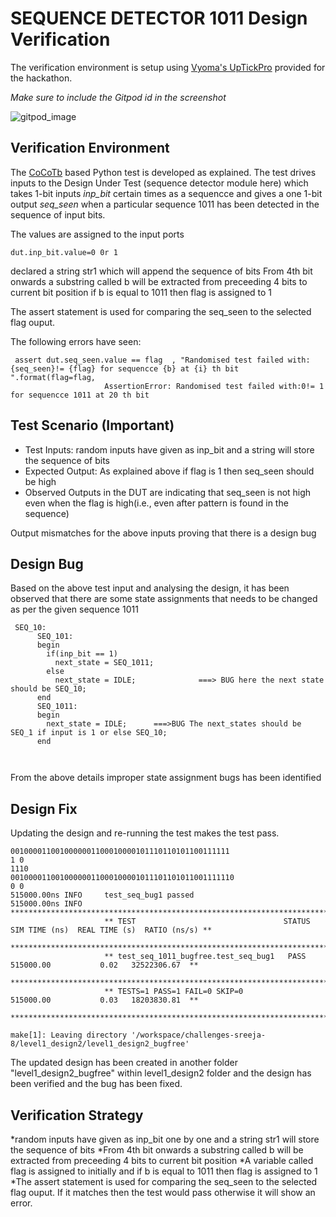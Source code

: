 # SEQUENCE DETECTOR 1011 Design Verification

The verification environment is setup using [Vyoma's UpTickPro](https://vyomasystems.com) provided for the hackathon.

*Make sure to include the Gitpod id in the screenshot*

![gitpod_image](https://user-images.githubusercontent.com/81299825/182123886-34b15364-8acf-4615-870f-1a9673f2cf67.png)


## Verification Environment

The [CoCoTb](https://www.cocotb.org/) based Python test is developed as explained. The test drives inputs to the Design Under Test (sequence detector module here) which takes  1-bit inputs *inp_bit*  certain times as a sequencce and gives a one 1-bit output *seq_seen* when a particular sequence 1011 has been detected in the sequence of input bits.

The values are assigned to the input ports 
```
dut.inp_bit.value=0 0r 1
```
 
declared a string str1 which will append the sequence of bits 
From 4th bit onwards a substring called b will be extracted from preceeding 4 bits to current bit position
if b is equal to 1011 then flag is assigned to 1

The assert statement is used for comparing the seq_seen  to the selected flag ouput.


The following errors have seen:
``` 
 assert dut.seq_seen.value == flag  , "Randomised test failed with:{seq_seen}!= {flag} for sequencce {b} at {i} th bit ".format(flag=flag,
                     AssertionError: Randomised test failed with:0!= 1 for sequencce 1011 at 20 th bit 
```

## Test Scenario **(Important)**
- Test Inputs: random inputs have given as inp_bit  and a string will store the sequence of bits
- Expected Output: As explained above if flag is 1 then seq_seen should be high
- Observed Outputs in the DUT are indicating that seq_seen is not high even when the flag is high(i.e., even after pattern  is found in the sequence)

Output mismatches for the above inputs proving that there is a design bug

## Design Bug
Based on the above test input and analysing the design, it has been observed that there are some state assignments that needs to be changed as per the given sequence 1011 

```
 SEQ_10:
      SEQ_101:
      begin
        if(inp_bit == 1)
          next_state = SEQ_1011;
        else
          next_state = IDLE;              ===> BUG here the next state should be SEQ_10;
      end
      SEQ_1011:
      begin
        next_state = IDLE;      ===>BUG The next_states should be SEQ_1 if input is 1 or else SEQ_10; 
      end



```
From the above details  improper state assignment  bugs has been identified


## Design Fix
Updating the design and re-running the test makes the test pass.

```
0010000110010000001100010000101110110101100111111
1 0
1110
00100001100100000011000100001011101101011001111110
0 0
515000.00ns INFO     test_seq_bug1 passed
515000.00ns INFO     *********************************************************************************************
                     ** TEST                                 STATUS  SIM TIME (ns)  REAL TIME (s)  RATIO (ns/s) **
                     *********************************************************************************************
                     ** test_seq_1011_bugfree.test_seq_bug1   PASS      515000.00           0.02   32522306.67  **
                     *********************************************************************************************
                     ** TESTS=1 PASS=1 FAIL=0 SKIP=0                    515000.00           0.03   18203830.81  **
                     *********************************************************************************************
                     
make[1]: Leaving directory '/workspace/challenges-sreeja-8/level1_design2/level1_design2_bugfree'
```

The updated design has been created in another folder "level1_design2_bugfree" within level1_design2 folder and the design has been verified and the bug has been fixed.

## Verification Strategy
 *random inputs have given as inp_bit one by one  and a string str1 will store the sequence of bits
 *From 4th bit onwards a substring called b will be extracted from preceeding 4 bits to current bit position
 *A variable called flag is assigned to initially  and if b is equal to 1011 then flag is assigned to 1
 *The assert statement is used for comparing the seq_seen  to the selected flag ouput. If it matches then the test would pass otherwise it will show an error.

